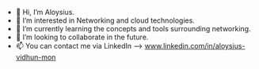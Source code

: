 - 👋 Hi, I’m Aloysius.
- 👀 I’m interested in Networking and cloud technologies.
- 🌱 I’m currently learning the concepts and tools surrounding networking.
- 💞️ I’m looking to collaborate in the future.
- 📫 You can contact me via LinkedIn --> www.linkedin.com/in/aloysius-vidhun-mon

<!---
Trojan0101/Trojan0101 is a ✨ special ✨ repository because its `README.md` (this file) appears on your GitHub profile.
You can click the Preview link to take a look at your changes.
--->
